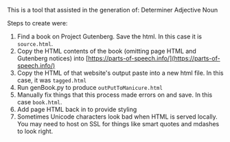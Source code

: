 This is a tool that assisted in the generation of: Determiner Adjective Noun

Steps to create were:

1. Find a book on Project Gutenberg.  Save the html.  In this case it is `source.html`.
2. Copy the HTML contents of the book (omitting page HTML and Gutenberg notices) into [https://parts-of-speech.info/](https://parts-of-speech.info/)
3. Copy the HTML of that website's output paste into a new html file.  In this case, it was `tagged.html`
4. Run genBook.py to produce `outPutToManicure.html`
5. Manually fix things that this process made errors on and save.  In this case `book.html`.
6. Add page HTML back in to provide styling
7. Sometimes Unicode characters look bad when HTML is served locally.  You may need to host on SSL for things like smart quotes and mdashes to look right.
